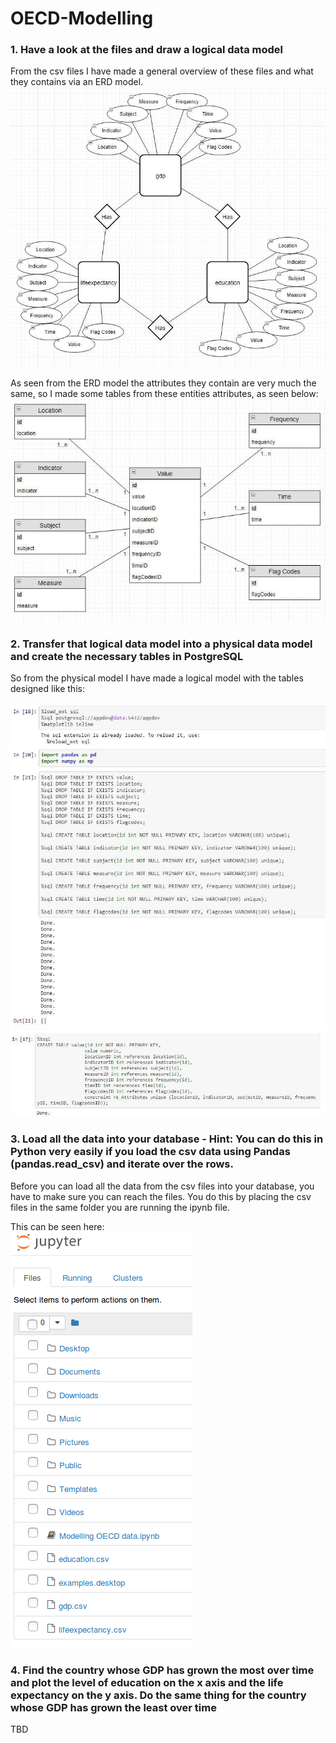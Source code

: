 # OECD-Modelling
### 1. Have a look at the files and draw a logical data model
From the csv files I have made a general overview of these files and what they contains via an ERD model.
![ERD-model](images/ERD_model.jpg)

As seen from the ERD model the attributes they contain are very much the same, so I made some tables from these entities attributes, as seen below:
![OECD tables](OECD_Tables.jpg)

### 2. Transfer that logical data model into a physical data model and create the necessary tables in PostgreSQL
So from the physical model I have made a logical model with the tables designed like this:

![logical](logic_table1.jpg)
![logicall](logic_table2.jpg)

### 3. Load all the data into your database - Hint: You can do this in Python very easily if you load the csv data using Pandas (pandas.read_csv) and iterate over the rows.
Before you can load all the data from the csv files into your database, you have to make sure you can reach the files. You do this by placing the csv files in the same folder you are running the ipynb file.

This can be seen here: </br>
![fileloc](filesLocation.png)

### 4. Find the country whose GDP has grown the most over time and plot the level of education on the x axis and the life expectancy on the y axis. Do the same thing for the country whose GDP has grown the least over time
TBD

